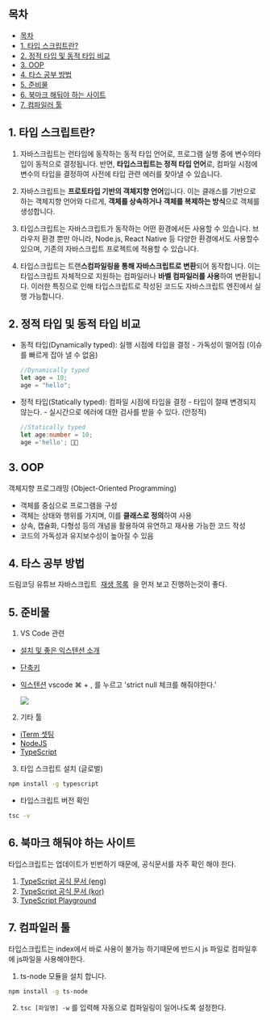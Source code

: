 ## 목차

- [목차](#목차)
- [1. 타입 스크립트란?](#1-타입-스크립트란)
- [2. 정적 타입 및 동적 타입 비교](#2-정적-타입-및-동적-타입-비교)
- [3. OOP](#3-oop)
- [4. 타스 공부 방법](#4-타스-공부-방법)
- [5. 준비물](#5-준비물)
- [6. 북마크 해둬야 하는 사이트](#6-북마크-해둬야-하는-사이트)
- [7. 컴파일러 툴](#7-컴파일러-툴)

## 1. 타입 스크립트란?

1.  자바스크립트는 런타임에 동작하는 동적 타입 언어로, 프로그램 실행 중에 변수의타입이 동적으로 결정됩니다. 반면, **타입스크립트는 정적 타입 언어**로, 컴파일 시점에 변수의 타입을 결정하여 사전에 타입 관련 에러를 찾아낼 수 있습니다.

1.  자바스크립트는 **프로토타입 기반의 객체지향 언어**입니다. 이는 클래스를 기반으로 하는 객체지향 언어와 다르게, **객체를 상속하거나 객체를 복제하는 방식**으로 객체를 생성합니다.

1.  타입스크립트는 자바스크립트가 동작하는 어떤 환경에서든 사용할 수 있습니다. 브라우저 환경 뿐만 아니라, Node.js, React Native 등 다양한 환경에서도 사용할수 있으며, 기존의 자바스크립트 프로젝트에 적용할 수 있습니다.

1.  타입스크립트는 트랜**스컴파일링을 통해 자바스크립트로 변환**되어 동작합니다. 이는 타입스크립트 자체적으로 지원하는 컴파일러나 **바벨 컴파일러를 사용**하여 변환됩니다. 이러한 특징으로 인해 타입스크립트로 작성된 코드도 자바스크립트 엔진에서 실행 가능합니다.

## 2. 정적 타입 및 동적 타입 비교

- 동적 타입(Dynamically typed): 실행 시점에 타입을 결정 - 가독성이 떨어짐 (이슈를 빠르게 잡아 낼 수 없음)

  ```javascript
  //Dynamically typed
  let age = 10;
  age = "hello";
  ```

- 정적 타입(Statically typed): 컴파일 시점에 타입을 결정 - 타입이 절때 변경되지않는다. - 실시간으로 에러에 대한 검사를 받을 수 있다. (안정적)

  ```typescript
  //Statically typed
  let age:number = 10;
  age ='hello'; 🙅🏻
  ```

## 3. OOP

객체지향 프로그래밍 (Object-Oriented Programming)

- 객체를 중심으로 프로그램을 구성
- 객체는 상태와 행위를 가지며, 이를 **클래스로 정의**하여 사용
- 상속, 캡슐화, 다형성 등의 개념을 활용하여 유연하고 재사용 가능한 코드 작성
- 코드의 가독성과 유지보수성이 높아질 수 있음

## 4. 타스 공부 방법

드림코딩 유튜브 자바스크립트  [재생 목록](https://www.youtube.com/playlist?list=PLv2d7VI9OotTVOL4QmPfvJWPJvkmv6h-2 "https://www.youtube.com/playlist?list=PLv2d7VI9OotTVOL4QmPfvJWPJvkmv6h-2")  을 먼저 보고 진행하는것이 좋다.

## 5. 준비물

1.  VS Code 관련

- [설치 및 좋은 익스텐션 소개](https://youtu.be/bS9yTI2fC0w "https://youtu.be/bS9yTI2fC0w")
- [단축키](https://youtu.be/EVxCdenPbFs "https://youtu.be/EVxCdenPbFs")
- [익스텐션](https://youtu.be/m7wsrVQsVjI "https://youtu.be/m7wsrVQsVjI") vscode ⌘ + , 를 누르고 'strict null 체크를 해줘야한다.'

  ![](https://i.imgur.com/u1ddz3m.png)

2.  기타 툴

- [iTerm 셋팅](https://gist.github.com/kevin-smets/8568070 "https://gist.github.com/kevin-smets/8568070")
- [NodeJS](https://nodejs.org/en "https://nodejs.org/en")
- [TypeScript](https://www.typescriptlang.org/download "https://www.typescriptlang.org/download")

3.  타입 스크립트 설치 (글로벌)

```bash
npm install -g typescript
```

- 타입스크립트 버전 확인

```bash
tsc -v
```

## 6. 북마크 해둬야 하는 사이트

타입스크립트는 업데이트가 빈번하기 때문에, 공식문서를 자주 확인 해야 한다.

1. [TypeScript 공식 문서 (eng)](https://www.typescriptlang.org/docs/handbook/intro.html)
2. [TypeScript 공식 문서 (kor)](https://typescript-kr.github.io/)
3. [TypeScript Playground](https://www.typescriptlang.org/play?#code/PTAEHUFMBsGMHsC2lQBd5oBYoCoE8AHSAZVgCcBLA1UABWgEM8BzM+AVwDsATAGiwoBnUENANQAd0gAjQRVSQAUCEmYKsTKGYUAbpGF4OY0BoadYKdJMoL+gzAzIoz3UNEiPOofEVKVqAHSKymAAmkYI7NCuqGqcANag8ABmIjQUXrFOKBJMggBcISGgoAC0oACCbvCwDKgU8JkY7p7ehCTkVDQS2E6gnPCxGcwmZqDSTgzxxWWVoASMFmgYkAAeRJTInN3ymj4d-jSCeNsMq-wuoPaOltigAKoASgAywhK7SbGQZIIz5VWCFzSeCrZagNYbChbHaxUDcCjJZLfSDbExIAgUdxkUBIursJzCFJtXydajBBCcQQ0MwAUVWDEQC0gADVHBQGNJ3KAALygABEAAkYNAMOB4GRonzFBTBPB3AERcwABS0+mM9ysygc9wASmCKhwzQ8ZC8iHFzmB7BoXzcZmY7AYzEg-Fg0HUiQ58D0Ii8fLpDKZgj5SWxfPADlQAHJhAA5SASPlBFQAeS+ZHegmdWkgR1QjgUrmkeFATjNOmGWH0KAQiGhwkuNok4uiIgMHGxCyYrA4PCCJSAA)

## 7. 컴파일러 툴

타입스크립트는 index에서 바로 사용이 불가능 하기때문에 반드시 js 파일로 컴파일후에 js파일을 사용해야한다.

1.  ts-node 모듈을 설치 합니다.

```bash
npm install -g ts-node
```

2.  `tsc [파일명] -w` 를 입력해 자동으로 컴파일링이 일어나도록 설정한다.
